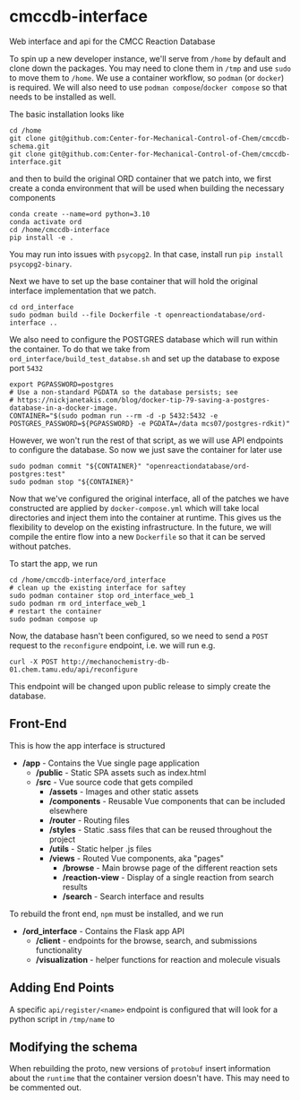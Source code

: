 # cmccdb-interface
Web interface and api for the CMCC Reaction Database

To spin up a new developer instance, we'll serve from `/home` by default and clone down the packages.
You may need to clone them in `/tmp` and use `sudo` to move them to `/home`.
We use a container workflow, so `podman` (or `docker`) is required.
We will also need to use `podman compose`/`docker compose` so that needs to be installed as well.

The basic installation looks like

```commandline
cd /home
git clone git@github.com:Center-for-Mechanical-Control-of-Chem/cmccdb-schema.git
git clone git@github.com:Center-for-Mechanical-Control-of-Chem/cmccdb-interface.git
```

and then to build the original ORD container that we patch into, we first create a conda environment 
that will be used when building the necessary components

```commandline
conda create --name=ord python=3.10
conda activate ord
cd /home/cmccdb-interface
pip install -e .
```

You may run into issues with `psycopg2`. In that case, install run `pip install psycopg2-binary`.

Next we have to set up the base container that will hold the original interface implementation that we patch.

```commandline
cd ord_interface
sudo podman build --file Dockerfile -t openreactiondatabase/ord-interface ..
```

We also need to configure the POSTGRES database which will run within the container. 
To do that we take from `ord_interface/build_test_databse.sh` and set up the database to expose port `5432`

```commandline
export PGPASSWORD=postgres
# Use a non-standard PGDATA so the database persists; see
# https://nickjanetakis.com/blog/docker-tip-79-saving-a-postgres-database-in-a-docker-image.
CONTAINER="$(sudo podman run --rm -d -p 5432:5432 -e POSTGRES_PASSWORD=${PGPASSWORD} -e PGDATA=/data mcs07/postgres-rdkit)"
```

However, we won't run the rest of that script, as we will use API endpoints to configure the database.
So now we just save the container for later use

```
sudo podman commit "${CONTAINER}" "openreactiondatabase/ord-postgres:test"
sudo podman stop "${CONTAINER}"
```

Now that we've configured the original interface, all of the patches we have constructed are applied by `docker-compose.yml`
which will take local directories and inject them into the container at runtime.
This gives us the flexibility to develop on the existing infrastructure.
In the future, we will compile the entire flow into a new `Dockerfile` so that it can be served without patches.

To start the app, we run

```commandline
cd /home/cmccdb-interface/ord_interface
# clean up the existing interface for saftey
sudo podman container stop ord_interface_web_1
sudo podman rm ord_interface_web_1
# restart the container
sudo podman compose up
```

Now, the database hasn't been configured, so we need to send a `POST` request to the `reconfigure` endpoint, i.e.
we will run e.g.

```commandline
curl -X POST http://mechanochemistry-db-01.chem.tamu.edu/api/reconfigure
```

This endpoint will be changed upon public release to simply create the database.

## Front-End

This is how the app interface is structured

- **/app** - Contains the Vue single page application
  - **/public** - Static SPA assets such as index.html
  - **/src** - Vue source code that gets compiled
    - **/assets** - Images and other static assets
    - **/components** - Reusable Vue components that can be included elsewhere
    - **/router** - Routing files
    - **/styles** - Static .sass files that can be reused throughout the project
    - **/utils** - Static helper .js files
    - **/views** - Routed Vue components, aka "pages"
      - **/browse** - Main browse page of the different reaction sets
      - **/reaction-view** - Display of a single reaction from search results
      - **/search** - Search interface and results

To rebuild the front end, `npm` must be installed, and we run

- **/ord_interface** - Contains the Flask app API
  - **/client** - endpoints for the browse, search, and submissions functionality
  - **/visualization** - helper functions for reaction and molecule visuals

## Adding End Points

A specific `api/register/<name>` endpoint is configured that will look for a python script in `/tmp/name` to

## Modifying the schema

When rebuilding the proto, new versions of `protobuf` insert information about the `runtime` that the container version
doesn't have. This may need to be commented out.